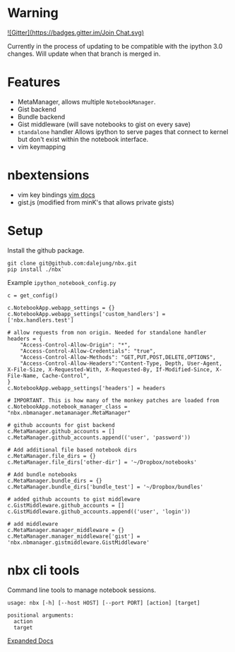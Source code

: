 # Warning
[![Gitter](https://badges.gitter.im/Join Chat.svg)](https://gitter.im/dalejung/nbx?utm_source=badge&utm_medium=badge&utm_campaign=pr-badge&utm_content=badge)

Currently in the process of updating to be compatible with the ipython 3.0 changes. Will update when that branch is merged in.

# Features 

* MetaManager, allows multiple `NotebookManager`.
* Gist backend
* Bundle backend
* Gist middleware (will save notebooks to gist on every save)
* `standalone` handler Allows ipython to serve pages that connect to kernel but don't exist within the notebook interface. 
* vim keymapping

# nbextensions

* vim key bindings [vim docs](nbextensions/README.md)
* gist.js (modified from minK's that allows private gists)

# Setup

Install the github package.

```
git clone git@github.com:dalejung/nbx.git
pip install ./nbx`
```

Example `ipython_notebook_config.py`

```
c = get_config()

c.NotebookApp.webapp_settings = {}
c.NotebookApp.webapp_settings['custom_handlers'] = ['nbx.handlers.test']

# allow requests from non origin. Needed for standalone handler
headers = {
    "Access-Control-Allow-Origin": "*",
    "Access-Control-Allow-Credentials": "true",
    "Access-Control-Allow-Methods": "GET,PUT,POST,DELETE,OPTIONS",
    "Access-Control-Allow-Headers":"Content-Type, Depth, User-Agent, X-File-Size, X-Requested-With, X-Requested-By, If-Modified-Since, X-File-Name, Cache-Control",
}
c.NotebookApp.webapp_settings['headers'] = headers

# IMPORTANT. This is how many of the monkey patches are loaded from
c.NotebookApp.notebook_manager_class = "nbx.nbmanager.metamanager.MetaManager"

# github accounts for gist backend
c.MetaManager.github_accounts = []
c.MetaManager.github_accounts.append(('user', 'password'))

# Add additional file based notebook dirs
c.MetaManager.file_dirs = {}
c.MetaManager.file_dirs['other-dir'] = '~/Dropbox/notebooks'

# Add bundle notebooks
c.MetaManager.bundle_dirs = {}
c.MetaManager.bundle_dirs['bundle_test'] = '~/Dropbox/bundles'

# added github accounts to gist middleware
c.GistMiddleware.github_accounts = []
c.GistMiddleware.github_accounts.append(('user', 'login'))

# add middleware
c.MetaManager.manager_middleware = {}
c.MetaManager.manager_middleware['gist'] = 'nbx.nbmanager.gistmiddleware.GistMiddleware'
```

# nbx cli tools

Command line tools to manage notebook sessions.

```
usage: nbx [-h] [--host HOST] [--port PORT] [action] [target]

positional arguments:
  action
  target
```

[Expanded Docs](nbx/cli/README.md)
